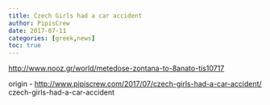 ```yaml
---
title: Czech Girls had a car accident
author: PipisCrew
date: 2017-07-11
categories: [greek,news]
toc: true
---
```


http://www.nooz.gr/world/metedose-zontana-to-8anato-tis10717

origin - http://www.pipiscrew.com/2017/07/czech-girls-had-a-car-accident/ czech-girls-had-a-car-accident
